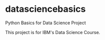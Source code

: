 # datasciencebasics
Python Basics for Data Science Project

This project is for IBM's Data Science Course.
